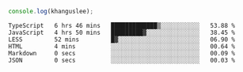 ```js
console.log(khanguslee);
```

<!--START_SECTION:waka-->

```text
TypeScript   6 hrs 46 mins   █████████████▒░░░░░░░░░░░   53.88 %
JavaScript   4 hrs 50 mins   █████████▓░░░░░░░░░░░░░░░   38.45 %
LESS         52 mins         █▓░░░░░░░░░░░░░░░░░░░░░░░   06.90 %
HTML         4 mins          ░░░░░░░░░░░░░░░░░░░░░░░░░   00.64 %
Markdown     0 secs          ░░░░░░░░░░░░░░░░░░░░░░░░░   00.09 %
JSON         0 secs          ░░░░░░░░░░░░░░░░░░░░░░░░░   00.03 %
```

<!--END_SECTION:waka-->

<!--
**khanguslee/khanguslee** is a ✨ _special_ ✨ repository because its `README.md` (this file) appears on your GitHub profile.

Here are some ideas to get you started:

- 🔭 I’m currently working on ...
- 🌱 I’m currently learning ...
- 👯 I’m looking to collaborate on ...
- 🤔 I’m looking for help with ...
- 💬 Ask me about ...
- 📫 How to reach me: ...
- 😄 Pronouns: ...
- ⚡ Fun fact: ...
-->
